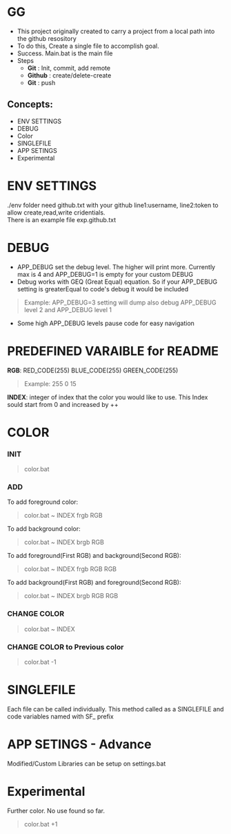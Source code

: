 # GG
- This project originally created to carry a project from a local path into the github resository
- To do this, Create a single file to accomplish goal.
- Success. Main.bat is the main file
- Steps
  - **Git** : Init, commit, add remote
  - **Github** : create/delete-create
  - **Git** : push

## Concepts:
- ENV SETTINGS
- DEBUG
- Color
- SINGLEFILE
- APP SETINGS
- Experimental

# ENV SETTINGS
./env folder need github.txt with your github line1:username, line2:token to allow create,read,write cridentials. <br />
There is an example file exp.github.txt


# DEBUG
- APP_DEBUG set the debug level. The higher will print more. Currently max is 4 and APP_DEBUG=1 is empty for your custom DEBUG
- Debug works with GEQ (Great Equal) equation. So if your APP_DEBUG setting is greaterEqual to code's debug it would be included
> Example: APP_DEBUG=3 setting will dump also debug  APP_DEBUG level 2 and APP_DEBUG level 1
- Some high APP_DEBUG levels pause code for easy navigation 

# PREDEFINED VARAIBLE for README 
**RGB**: RED_CODE(255) BLUE_CODE(255) GREEN_CODE(255) <br />
> Example: 255 0 15 <br />

**INDEX**: integer of index that the color you would like to use. This Index sould start from 0 and increased by ++

# COLOR
### INIT
> color.bat

### ADD
To add foreground color:
> color.bat ~ INDEX frgb RGB

To add background color:
> color.bat ~ INDEX brgb RGB

To add foreground(First RGB) and background(Second RGB):
> color.bat ~ INDEX frgb RGB RGB

To add background(First RGB) and foreground(Second RGB):
> color.bat ~ INDEX brgb RGB RGB

### CHANGE COLOR
> color.bat ~ INDEX

### CHANGE COLOR to Previous color
> color.bat -1

# SINGLEFILE
Each file can be called individually. This method called as a SINGLEFILE and code variables named with SF_ prefix

# APP SETINGS - Advance
Modified/Custom Libraries can be setup on settings.bat

# Experimental
Further color. No use found so far.
> color.bat +1
